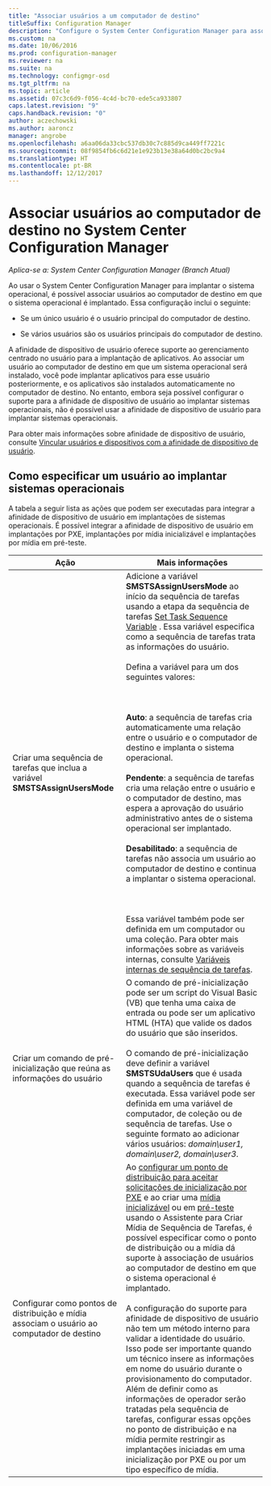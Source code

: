 ```yaml
---
title: "Associar usuários a um computador de destino"
titleSuffix: Configuration Manager
description: "Configure o System Center Configuration Manager para associar os usuários a computadores de destino ao implantar sistemas operacionais."
ms.custom: na
ms.date: 10/06/2016
ms.prod: configuration-manager
ms.reviewer: na
ms.suite: na
ms.technology: configmgr-osd
ms.tgt_pltfrm: na
ms.topic: article
ms.assetid: 07c3c6d9-f056-4c4d-bc70-ede5ca933807
caps.latest.revision: "9"
caps.handback.revision: "0"
author: aczechowski
ms.author: aaroncz
manager: angrobe
ms.openlocfilehash: a6aa06da33cbc537db30c7c885d9ca449ff7221c
ms.sourcegitcommit: 08f9854fb6c6d21e1e923b13e38a64d0bc2bc9a4
ms.translationtype: HT
ms.contentlocale: pt-BR
ms.lasthandoff: 12/12/2017
---
```

# <a name="associate-users-with-a-destination-computer-in-system-center-configuration-manager"></a>Associar usuários ao computador de destino no System Center Configuration Manager

*Aplica-se a: System Center Configuration Manager (Branch Atual)*

Ao usar o System Center Configuration Manager para implantar o sistema operacional, é possível associar usuários ao computador de destino em que o sistema operacional é implantado. Essa configuração inclui o seguinte:  

-   Se um único usuário é o usuário principal do computador de destino.  

-   Se vários usuários são os usuários principais do computador de destino.  

 A afinidade de dispositivo de usuário oferece suporte ao gerenciamento centrado no usuário para a implantação de aplicativos. Ao associar um usuário ao computador de destino em que um sistema operacional será instalado, você pode implantar aplicativos para esse usuário posteriormente, e os aplicativos são instalados automaticamente no computador de destino. No entanto, embora seja possível configurar o suporte para a afinidade de dispositivo de usuário ao implantar sistemas operacionais, não é possível usar a afinidade de dispositivo de usuário para implantar sistemas operacionais.  

 Para obter mais informações sobre afinidade de dispositivo de usuário, consulte [Vincular usuários e dispositivos com a afinidade de dispositivo de usuário](../../apps/deploy-use/link-users-and-devices-with-user-device-affinity.md).  

## <a name="how-to-specify-a-user-when-you-deploy-operating-systems"></a>Como especificar um usuário ao implantar sistemas operacionais  
 A tabela a seguir lista as ações que podem ser executadas para integrar a afinidade de dispositivo de usuário em implantações de sistemas operacionais. É possível integrar a afinidade de dispositivo de usuário em implantações por PXE, implantações por mídia inicializável e implantações por mídia em pré-teste.  

|Ação|Mais informações|  
|------------|----------------------|  
|Criar uma sequência de tarefas que inclua a variável **SMSTSAssignUsersMode**|Adicione a variável **SMSTSAssignUsersMode** ao início da sequência de tarefas usando a etapa da sequência de tarefas  [Set Task Sequence Variable](../../osd/understand/task-sequence-steps.md#BKMK_SetTaskSequenceVariable) . Essa variável especifica como a sequência de tarefas trata as informações do usuário.<br /><br /> Defina a variável para um dos seguintes valores:<br /><br /> <br /><br /> **Auto**: a sequência de tarefas cria automaticamente uma relação entre o usuário e o computador de destino e implanta o sistema operacional.<br /><br /> **Pendente**: a sequência de tarefas cria uma relação entre o usuário e o computador de destino, mas espera a aprovação do usuário administrativo antes de o sistema operacional ser implantado.<br /><br /> **Desabilitado**: a sequência de tarefas não associa um usuário ao computador de destino e continua a implantar o sistema operacional.<br /><br /> <br /><br /> Essa variável também pode ser definida em um computador ou uma coleção. Para obter mais informações sobre as variáveis internas, consulte [Variáveis internas de sequência de tarefas](../../osd/understand/task-sequence-built-in-variables.md).|  
|Criar um comando de pré-inicialização que reúna as informações do usuário|O comando de pré-inicialização pode ser um script do Visual Basic (VB) que tenha uma caixa de entrada ou pode ser um aplicativo HTML (HTA) que valide os dados do usuário que são inseridos.<br /><br /> O comando de pré-inicialização deve definir a variável **SMSTSUdaUsers** que é usada quando a sequência de tarefas é executada. Essa variável pode ser definida em uma variável de computador, de coleção ou de sequência de tarefas. Use o seguinte formato ao adicionar vários usuários: *domain\user1, domain\user2, domain\user3*.|  
|Configurar como pontos de distribuição e mídia associam o usuário ao computador de destino|Ao [configurar um ponto de distribuição para aceitar solicitações de inicialização por PXE](https://technet.microsoft.com/library/mt627944\(TechNet.10\).aspx#BKMK_PXEDistributionPoint) e ao criar uma [mídia inicializável](http://technet.microsoft.com/library/mt627921\(TechNet.10\).aspx) ou em [pré-teste](https://technet.microsoft.com/library/mt627922\(TechNet.10\).aspx) usando o Assistente para Criar Mídia de Sequência de Tarefas, é possível especificar como o ponto de distribuição ou a mídia dá suporte à associação de usuários ao computador de destino em que o sistema operacional é implantado.<br /><br /> A configuração do suporte para afinidade de dispositivo de usuário não tem um método interno para validar a identidade do usuário. Isso pode ser importante quando um técnico insere as informações em nome do usuário durante o provisionamento do computador. Além de definir como as informações de operador serão tratadas pela sequência de tarefas, configurar essas opções no ponto de distribuição e na mídia permite restringir as implantações iniciadas em uma inicialização por PXE ou por um tipo específico de mídia.|  

